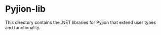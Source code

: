 # Pyjion-lib

This directory contains the .NET libraries for Pyjion that extend user types and functionality.

